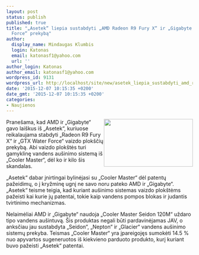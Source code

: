 ```yaml
---
layout: post
status: publish
published: true
title: "„Asetek“ liepia sustabdyti „AMD Radeon R9 Fury X“ ir „Gigabyte GTX 980 Water
  Force“ prekybą"
author:
  display_name: Mindaugas Klumbis
  login: Katonas
  email: katonasf1@yahoo.com
  url: ''
author_login: Katonas
author_email: katonasf1@yahoo.com
wordpress_id: 9131
wordpress_url: http://localhost/site/new/asetek_liepia_sustabdyti_amd_radeon_r9_fury_x_ir_gigabyte_gtx_980_water_force_prekyba/
date: '2015-12-07 10:15:35 +0200'
date_gmt: '2015-12-07 10:15:35 +0200'
categories:
- Naujienos
---
```

<p>
	<a href="http://technews.lt/userfiles/15a(1).jpg"><img alt="" src="http://technews.lt/userfiles/15a(1).jpg" style="width: 240px; height: 129px; float: right;" /></a>Prane&scaron;ama, kad AMD ir &bdquo;Gigabyte&ldquo; gavo lai&scaron;kus i&scaron; &bdquo;Asetek&ldquo;, kuriuose reikalaujama stabdyti &bdquo;Radeon R9 Fury X&ldquo; ir &bdquo;GTX Water Force&ldquo; vaizdo plok&scaron;čių prekybą. Abi vaizdo plok&scaron;tės turi gamyklinę vandens au&scaron;inimo sistemą i&scaron; &bdquo;Cooler Master&ldquo;, dėl ko ir kilo &scaron;is skandalas.</p>
<p>
	&bdquo;Asetek&ldquo; dabar įnirtingai bylinėjasi su &bdquo;Cooler Master&ldquo; dėl patentų pažeidimų, o į kryžminę ugnį ne savo noru pateko AMD ir &bdquo;Gigabyte&ldquo;. &bdquo;Asetek&ldquo; teisme teigia, kad kuriant au&scaron;inimo sistemas vaizdo plok&scaron;tėms pažeisti kai kurie jų patentai, tokie kaip vandens pompos blokas ir judantis tvirtinimo mechanizmas.</p>
<p>
	Nelaimėliai AMD ir &bdquo;Gigabyte&ldquo; naudoja &bdquo;Cooler Master Seidon 120M&ldquo; uždaro tipo vandens au&scaron;intuvą. &Scaron;is produktas negali būti pardavinėjamas JAV, o anksčiau jau sustabdyta &bdquo;Seidon&ldquo;, &bdquo;Nepton&ldquo; ir &bdquo;Glacier&ldquo; vandens au&scaron;inimo sistemų prekyba. Teismas &bdquo;Cooler Master&ldquo; yra įpareigojęs sumokėti 14.5 % nuo apyvartos sugeneruotos i&scaron; kiekvieno parduoto produkto, kurį kuriant buvo pažeisti &bdquo;Asetek&ldquo; patentai.&nbsp;</p>
